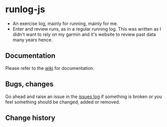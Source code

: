 # runlog-js
* An exercise log, mainly for running, mainly for me.
* Enter and review runs, as in a regular running log. This was written as I didn't want to rely on my garmin and it's website to review past data many years hence.

## Documentation
Please refer to the [wiki](https://github.com/ferng/runlog-js/wiki) for documentation.

## Bugs, changes
Go ahead and raise an issue in the [issues log](https://github.com/ferng/runlog-js/issues) if something is broken or you feel something should be changed, added or removed.

## Change history